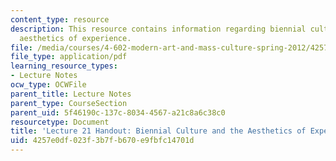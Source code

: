 ```yaml
---
content_type: resource
description: This resource contains information regarding biennial culture and the
  aesthetics of experience.
file: /media/courses/4-602-modern-art-and-mass-culture-spring-2012/4257e0df023f3b7fb670e9fbfc14701d_MIT4_602S12_lec21.pdf
file_type: application/pdf
learning_resource_types:
- Lecture Notes
ocw_type: OCWFile
parent_title: Lecture Notes
parent_type: CourseSection
parent_uid: 5f46190c-137c-8034-4567-a21c8a6c38c0
resourcetype: Document
title: 'Lecture 21 Handout: Biennial Culture and the Aesthetics of Experience'
uid: 4257e0df-023f-3b7f-b670-e9fbfc14701d
---
```

